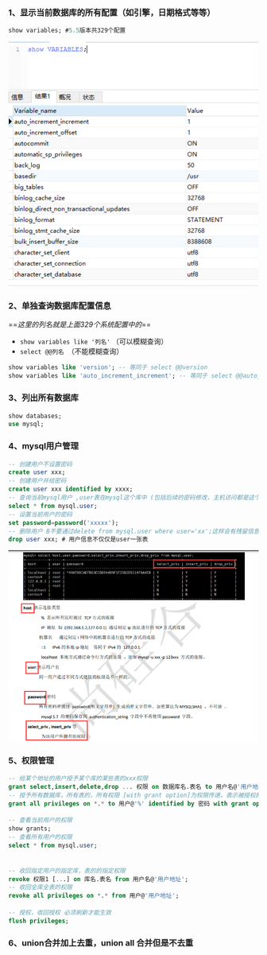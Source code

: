 ### 1、显示当前数据库的所有配置（如引擎，日期格式等等）

```sql
show variables; #5.5版本共329个配置
```

<img src='img\image-20221109144513227.png'>



### 2、单独查询数据库配置信息

==*这里的列名就是上面329个系统配置中的*==

+ `show variables like '列名'` （可以模糊查询）
+ `select @@列名 `（不能模糊查询）

```sql
show variables like 'version'; -- 等同于 select @@version
show variables like 'auto_increment_increment'; -- 等同于 select @@auto_increment_increment
```



### 3、列出所有数据库

```sql
show databases;
use mysql;
```

### 4、mysql用户管理

```sql
-- 创建用户不设置密码
create user xxx;
-- 创建用户并给密码
create user xxx identified by xxxx;
-- 查询当前mysql用户 ,user表在mysql这个库中 (包括后续的密码修改，主机访问都是这个表)
select * from mysql.user;
-- 设置当前用户的密码
set password=password('xxxxx');
-- 删除用户 B不要通过delete from mysql.user where user='xx';这样会有残留信息（删的只是这一个表）
drop user xxx; # 用户信息不仅仅是user一张表

```

<img src='img\image-20221109150230635.png'>

### 5、权限管理

```sql
-- 给某个地址的用户授予某个库的某些表的xxx权限
grant select,insert,delete,drop ... 权限 on 数据库名.表名 to 用户名@'用户地址' identified by 密码;
-- 授予所有数据库，所有表的，所有权限 [with grant option]为权限传递，表示被授权的用户可以给别的用户授权（否则是不允许的）
grant all privileges on *.* to 用户@'%' identified by 密码 with grant option;

-- 查看当前用户的权限
show grants;
-- 查看所有用户的权限
select * from mysql.user;


-- 收回指定用户的指定库，表的的指定权限
revoke 权限1 [...] on 库名.表名 from 用户名@'用户地址';
-- 收回全库全表的权限
revoke all privileges on *.* from 用户@'用户地址';

-- 授权，收回授权 必须刷新才能生效
flush privileges;
```

### 6、union合并加上去重，union all 合并但是不去重

